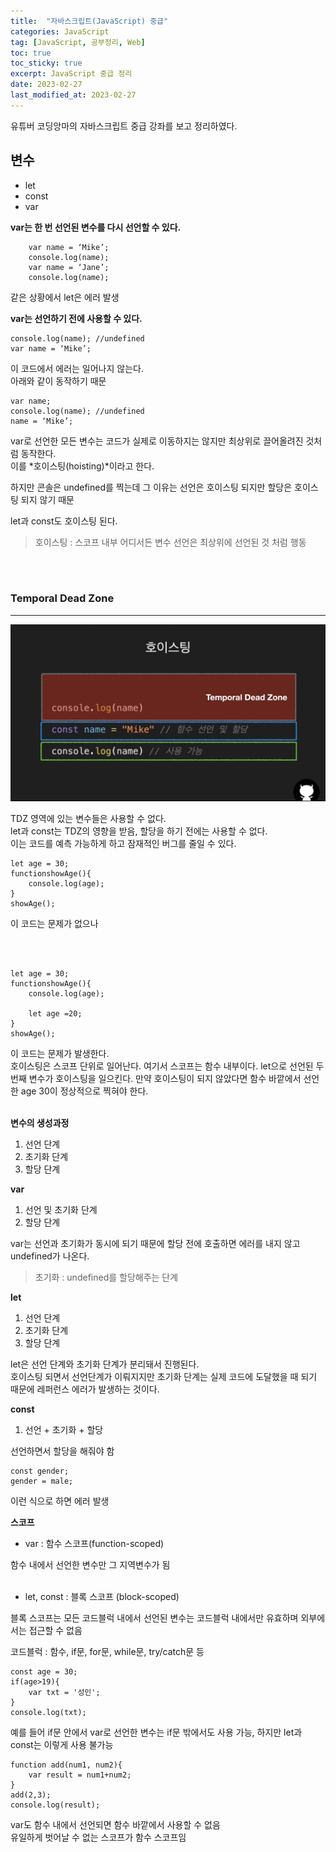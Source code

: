 ```yaml
---
title:  "자바스크립트(JavaScript) 중급"
categories: JavaScript
tag: [JavaScript, 공부정리, Web]
toc: true
toc_sticky: true
excerpt: JavaScript 중급 정리
date: 2023-02-27
last_modified_at: 2023-02-27
---
```

유튜버 코딩앙마의 자바스크립트 중급 강좌를 보고 정리하였다.  

## 변수
* let   
* const
* var  


**var는 한 번 선언된 변수를 다시 선언할 수 있다.**

        var name = ‘Mike’;
        console.log(name);
        var name = ‘Jane’;
        console.log(name);

같은 상황에서 let은 에러 발생

**var는 선언하기 전에 사용할 수 있다.**

    console.log(name); //undefined
    var name = ‘Mike’;


이 코드에서 에러는 일어나지 않는다.   
아래와 같이 동작하기 때문

    var name;
    console.log(name); //undefined
    name = ‘Mike’;


var로 선언한 모든 변수는 코드가 실제로 이동하지는 않지만 최상위로 끌어올려진 것처럼 동작한다.   
이를 *호이스팅(hoisting)*이라고 한다.   

하지만 콘솔은 undefined를 찍는데 그 이유는 선언은 호이스팅 되지만 할당은 호이스팅 되지 않기 때문

let과 const도 호이스팅 된다.

>호이스팅 : 스코프 내부 어디서든 변수 선언은 최상위에 선언된 것 처럼 행동

<br/><br/>

### Temporal Dead Zone
---

![Alt text](/assets/images/IMG_0627.jpg)

TDZ 영역에 있는 변수들은 사용할 수 없다.   
let과 const는 TDZ의 영향을 받음, 할당을 하기 전에는 사용할 수 없다.   
이는 코드를 예측 가능하게 하고 잠재적인 버그를 줄일 수 있다.

    let age = 30;
    functionshowAge(){
        console.log(age);
    }
    showAge();

이 코드는 문제가 없으나

<br/><br/>

    let age = 30;
    functionshowAge(){
        console.log(age);

        let age =20;
    }
    showAge();


이 코드는 문제가 발생한다.   
호이스팅은 스코프 단위로 일어난다. 여기서 스코프는 함수 내부이다. let으로 선언된 두번째 변수가 호이스팅을 일으킨다.
만약 호이스팅이 되지 않았다면 함수 바깥에서 선언한 age 30이 정상적으로 찍혀야 한다.
<br/><br/>

**변수의 생성과정**   
1. 선언 단계
2. 초기화 단계
3. 할당 단계 

**var**   
1. 선언 및 초기화 단계
2. 할당 단계


var는 선언과 초기화가 동시에 되기 때문에 할당 전에 호출하면 에러를 내지 않고 undefined가 나온다.  
>초기화 : undefined를 할당해주는 단계

**let**   
1. 선언 단계
2. 초기화 단계
3. 할당 단계 

let은 선언 단계와 초기화 단계가 분리돼서 진행된다.   
호이스팅 되면서 선언단계가 이뤄지지만 초기화 단계는 실제 코드에 도달했을 때 되기 때문에 레퍼런스 에러가 발생하는 것이다.   

**const**   
1. 선언 + 초기화 + 할당   

선언하면서 할당을 해줘야 함

    const gender;
    gender = male;

    
이런 식으로 하면 에러 발생

**스코프**   
* var : 함수 스코프(function-scoped)  

함수 내에서 선언한 변수만 그 지역변수가 됨
   <br/><br/>

* let, const : 블록 스코프 (block-scoped)   

블록 스코프는 모든 코드블럭 내에서 선언된 변수는 코드블럭 내에서만 유효하며 외부에서는 접근할 수 없음

코드블럭 : 함수, if문, for문, while문, try/catch문 등

    const age = 30;
    if(age>19){
        var txt = '성인';
    }
    console.log(txt);

예를 들어 if문 안에서 var로 선언한 변수는 if문 밖에서도 사용 가능, 하지만 let과 const는 이렇게 사용 불가능

    function add(num1, num2){
        var result = num1+num2;
    }
    add(2,3);
    console.log(result);
var도 함수 내에서 선언되면 함수 바깥에서 사용할 수 없음   
유일하게 벗어날 수 없는 스코프가 함수 스코프임